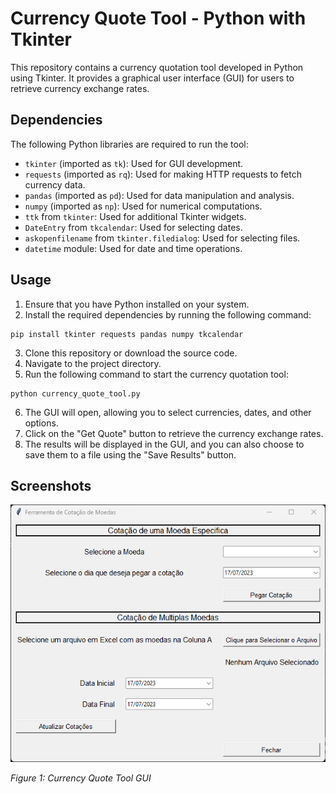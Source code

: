# Currency Quote Tool - Python with Tkinter

This repository contains a currency quotation tool developed in Python using Tkinter. It provides a graphical user interface (GUI) for users to retrieve currency exchange rates.

## Dependencies

The following Python libraries are required to run the tool:

- `tkinter` (imported as `tk`): Used for GUI development.
- `requests` (imported as `rq`): Used for making HTTP requests to fetch currency data.
- `pandas` (imported as `pd`): Used for data manipulation and analysis.
- `numpy` (imported as `np`): Used for numerical computations.
- `ttk` from `tkinter`: Used for additional Tkinter widgets.
- `DateEntry` from `tkcalendar`: Used for selecting dates.
- `askopenfilename` from `tkinter.filedialog`: Used for selecting files.
- `datetime` module: Used for date and time operations.

## Usage

1. Ensure that you have Python installed on your system.
2. Install the required dependencies by running the following command:

```shell
pip install tkinter requests pandas numpy tkcalendar
```

3. Clone this repository or download the source code.
4. Navigate to the project directory.
5. Run the following command to start the currency quotation tool:

```shell
python currency_quote_tool.py
```

6. The GUI will open, allowing you to select currencies, dates, and other options.
7. Click on the "Get Quote" button to retrieve the currency exchange rates.
8. The results will be displayed in the GUI, and you can also choose to save them to a file using the "Save Results" button.

## Screenshots

![Currency Quote Tool](/screenshots/currency_quote_tool.png)

_Figure 1: Currency Quote Tool GUI_


 
